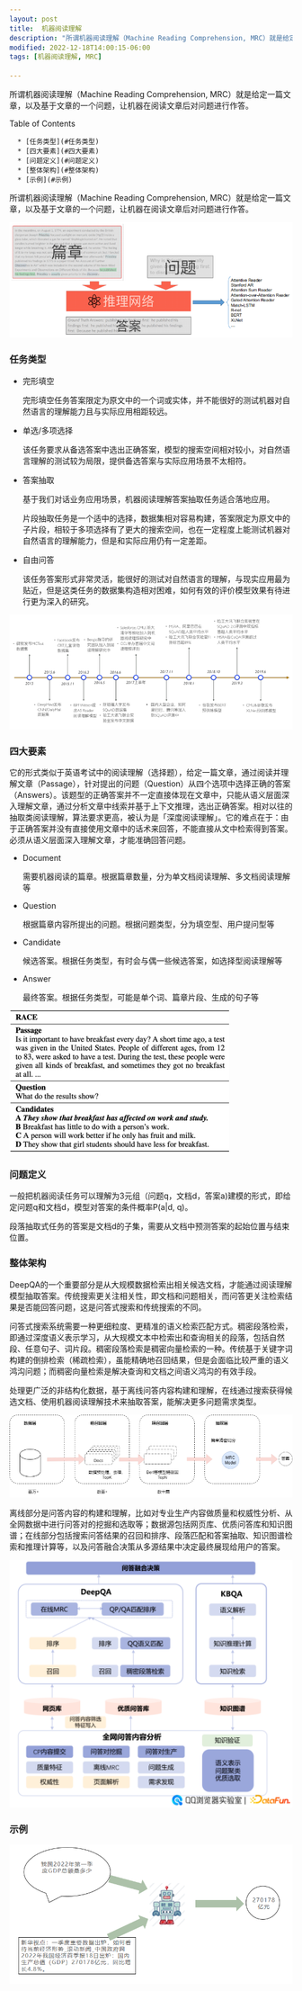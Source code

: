 ```yaml
---
layout: post
title:  机器阅读理解
description: "所谓机器阅读理解（Machine Reading Comprehension, MRC）就是给定一篇文章，以及基于文章的一个问题，让机器在阅读文章后对问题进行作答。"
modified: 2022-12-18T14:00:15-06:00
tags: [机器阅读理解, MRC] 

---
```




所谓机器阅读理解（Machine Reading Comprehension, MRC）就是给定一篇文章，以及基于文章的一个问题，让机器在阅读文章后对问题进行作答。

<!-- more -->

Table of Contents

      * [任务类型](#任务类型)
      * [四大要素](#四大要素)
      * [问题定义](#问题定义)
      * [整体架构](#整体架构)
      * [示例](#示例)

所谓机器阅读理解（Machine Reading Comprehension, MRC）就是给定一篇文章，以及基于文章的一个问题，让机器在阅读文章后对问题进行作答。

![机器阅读理解处理流程](/images/00/001_mrc_1218.png)

### 任务类型

- 完形填空

  完形填空任务答案限定为原文中的一个词或实体，并不能很好的测试机器对自然语言的理解能力且与实际应用相距较远。

- 单选/多项选择

  该任务要求从备选答案中选出正确答案，模型的搜索空间相对较小，对自然语言理解的测试较为局限，提供备选答案与实际应用场景不太相符。

- 答案抽取

  基于我们对话业务应用场景，机器阅读理解答案抽取任务适合落地应用。

  

  片段抽取任务是一个适中的选择，数据集相对容易构建，答案限定为原文中的子片段，相较于多项选择有了更大的搜索空间，也在一定程度上能测试机器对自然语言的理解能力，但是和实际应用仍有一定差距。

- 自由问答

  该任务答案形式非常灵活，能很好的测试对自然语言的理解，与现实应用最为贴近，但是这类任务的数据集构造相对困难，如何有效的评价模型效果有待进行更为深入的研究。

![机器阅读理解发展历程](/images/00/002_mrc_1218.png)

### 四大要素

它的形式类似于英语考试中的阅读理解（选择题），给定一篇文章，通过阅读并理解文章（Passage），针对提出的问题（Question）从四个选项中选择正确的答案（Answers）。该题型的正确答案并不一定直接体现在文章中，只能从语义层面深入理解文章，通过分析文章中线索并基于上下文推理，选出正确答案。相对以往的抽取类阅读理解，算法要求更高，被认为是「深度阅读理解」。它的难点在于：由于正确答案并没有直接使用文章中的话术来回答，不能直接从文中检索得到答案。必须从语义层面深入理解文章，才能准确回答问题。

- Document

  需要机器阅读的篇章。根据篇章数量，分为单文档阅读理解、多文档阅读理解等

- Question

  根据篇章内容所提出的问题。根据问题类型，分为填空型、用户提问型等

- Candidate

  候选答案。根据任务类型，有时会与偶一些候选答案，如选择型阅读理解等

- Answer

  最终答案。根据任务类型，可能是单个词、篇章片段、生成的句子等

![RACE任务分解](/images/00/003_mrc_1218.png)

### 问题定义

一般把机器阅读任务可以理解为3元组（问题q，文档d，答案a)建模的形式，即给定问题q和文档d，模型对答案的条件概率P(a\|d, q)。

段落抽取式任务的答案是文档d的子集，需要从文档中预测答案的起始位置与结束位置。

### 整体架构

DeepQA的一个重要部分是从大规模数据检索出相关候选文档，才能通过阅读理解模型抽取答案。传统搜索更关注相关性，即文档和问题相关，而问答更关注检索结果是否能回答问题，这是问答式搜索和传统搜索的不同。

问答式搜索系统需要一种更细粒度、更精准的语义检索匹配方式。稠密段落检索，即通过深度语义表示学习，从大规模文本中检索出和查询相关的段落，包括自然段、任意句子、词片段。稠密段落检索是稠密向量检索的一种。传统基于关键字词构建的倒排检索（稀疏检索），虽能精确地召回结果，但是会面临比较严重的语义鸿沟问题；而稠密向量检索是解决查询和文档之间语义鸿沟的有效手段。

处理更广泛的非结构化数据，基于离线问答内容构建和理解，在线通过搜索获得候选文档、使用机器阅读理解技术来抽取答案，能解决更多问题需求类型。

![机器阅读理解整体架构](/images/00/004_mrc_1218.png)



离线部分是问答内容的构建和理解，比如对专业生产内容做质量和权威性分析、从全网数据中进行问答对的挖掘和选取等；数据源包括网页库、优质问答库和知识图谱；在线部分包括搜索问答结果的召回和排序、段落匹配和答案抽取、知识图谱检索和推理计算等，以及问答融合决策从多源结果中决定最终展现给用户的答案。

![机器阅读理解整体架构2](/images/00/005_mrc_1218.png)

### 示例

![机器阅读理解应用示例](/images/00/006_mrc_1218.png)
